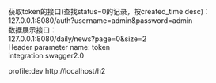
获取token的接口(查找status=0的记录，按created_time desc)：  
127.0.0.1:8080/auth?username=admin&password=admin  
数据展示接口：  
127.0.0.1:8080/daily/news?page=0&size=2  
Header parameter name: token  
integration swagger2.0

profile:dev
http://localhost/h2
